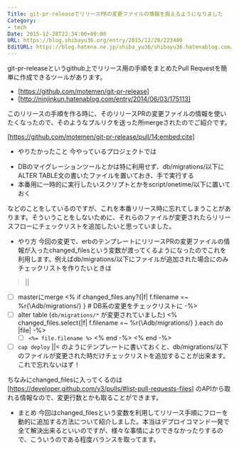 ```yaml
---
Title: git-pr-releaseでリリースPRの変更ファイルの情報を扱えるようになりました
Category:
- tech
Date: 2015-12-28T22:34:00+09:00
URL: https://blog.shibayu36.org/entry/2015/12/28/223400
EditURL: https://blog.hatena.ne.jp/shiba_yu36/shibayu36.hatenablog.com/atom/entry/6653586347150495328
---
```


git-pr-releaseというgithub上でリリース用の手順をまとめたPull Requestを簡単に作成できるツールがあります。

- [https://github.com/motemen/git-pr-release]
- [http://ninjinkun.hatenablog.com/entry/2014/06/03/175113]

このリリースの手順を作る時に、そのリリースPRの変更ファイルの情報を使いたくなったので、そのようなプルリクを送った所mergeされたのでご紹介です。

[https://github.com/motemen/git-pr-release/pull/14:embed:cite]

* やりたかったこと
今やっているプロジェクトでは
- DBのマイグレーションツールとかは特に利用せず、db/migrations/以下にALTER TABLE文の書いたファイルを置いておき、手で実行する
- 本番用に一時的に実行したいスクリプトとかをscript/onetime/以下に置いておく

などのことをしているのですが、これを本番リリース時に忘れてしまうことがあります。そういうことをしないために、それらのファイルが変更されたらリリースフローにチェックリストを追加したいと思っていました。

* やり方
今回の変更で、erbのテンプレートにリリースPRの変更ファイルの情報が入ったchanged_filesという変数が渡ってくるようになったのでこれを利用します。例えばdb/migrations/以下にファイルが追加された場合にのみチェックリストを作りたいときは

>||
- [ ] masterにmerge
<% if changed_files.any?{|f| f.filename =~ %r{\Adb/migrations/} } # DB系の変更をチェックリストに -%>
- [ ] alter table (`db/migrations/*` が変更されていました)
<% changed_files.select{|f| f.filename =~ %r{\Adb/migrations/} }.each do |file| -%>
    - [ ] `<%= file.filename %>`
<% end -%>
<% end -%>
- [ ] `cap deploy`
||<
のようにテンプレートに書いておくと、db/migrations/以下のファイルが変更された時だけチェックリストを追加することが出来ます。これで忘れないはず！

ちなみにchanged_filesに入ってくるのは [https://developer.github.com/v3/pulls/#list-pull-requests-files] のAPIから取れる情報なので、変更行数とかも取ることができます。


* まとめ
今回はchanged_filesという変数を利用してリリース手順にフローを動的に追加する方法について紹介しました。本当はデプロイコマンド一発で全て解決出来るといいのですが、様々な事情によりできなかったりするので、こういうのである程度バランスを取ってます。
